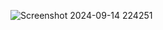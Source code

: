 ![Screenshot 2024-09-14 224251](https://github.com/user-attachments/assets/fda20d4d-a29b-472c-a072-6f80e0acb2f8)
